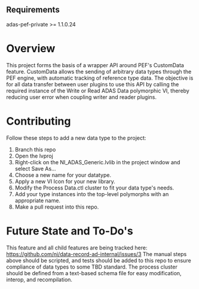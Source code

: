 ## Requirements

adas-pef-private >= 1.1.0.24 

# Overview

This project forms the basis of a wrapper API around PEF's CustomData feature. CustomData allows the sending of arbitrary data types through the PEF engine, with automatic tracking of reference type data.
The objective is for all data transfer between user plugins to use this API by calling the required instance of the Write or Read ADAS Data polymorphic VI, thereby reducing user error when coupling writer and reader plugins.

# Contributing

Follow these steps to add a new data type to the project:
1. Branch this repo
1. Open the lvproj
2. Right-click on the NI_ADAS_Generic.lvlib in the project window and select Save As...
3. Choose a new name for your datatype.
4. Apply a new VI Icon for your new library.
5. Modify the Process Data.ctl cluster to fit your data type's needs.
6. Add your type instances into the top-level polymorphs with an appropriate name.
7. Make a pull request into this repo.

# Future State and To-Do's

This feature and all child features are being tracked here: https://github.com/ni/data-record-ad-internal/issues/3
The manual steps above should be scripted, and tests should be added to this repo to ensure compliance of data types to some TBD standard.
The process cluster should be defined from a text-based schema file for easy modification, interop, and recompilation.

